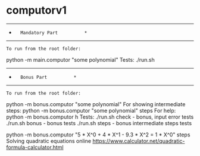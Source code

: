 # computorv1

*********************************
*		Mandatory Part			*
*********************************

	To run from the root folder:
python -m main.computor "some polynomial"
	Tests:
./run.sh
*****************************
*		Bonus Part			*
*****************************
	To run from the root folder:
python -m bonus.computor "some polynomial"
	For showing intermediate steps:
python -m bonus.computor "some polynomial" steps
	For help:
python -m bonus.computor h
	Tests:
./run.sh check  -  bonus, input error tests
./run.sh bonus -  bonus tests
./run.sh steps -  bonus intermediate steps tests


python -m bonus.computor "5 * X^0 + 4 * X^1 - 9.3 * X^2 = 1 * X^0" steps
Solving quadratic equations online
https://www.calculator.net/quadratic-formula-calculator.html